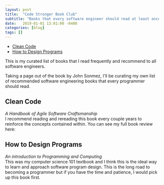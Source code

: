 ```yaml
---
layout: post
title:  "Code Stronger Book Club"
subtitle: "Books that every software engineer should read at least once"
date:   2019-01-01 13:01:00 -0400
categories: [blog]
tags: []
---
```


* [Clean Code](#clean-code)
* [How to Design Programs](#how-to-design-programs)

This is my curated list of books that I read frequently and recommend to all software engineers.

Taking a page out of the book by John Sonmez, I'll be curating my own list of recommended software engineering books that every programmer should read.

## Clean Code
*A Handbook of Agile Software Craftsmanship*  
I recommend reading and rereading this book every couple years to reinforce the concepts contained within. You can see my full book review here:

## How to Design Programs
*An introduction to Programming and Computing*  
This was my computer science 101 textbook and I think this is the ideal way to learn and approach software program design. This is the long road to becoming a programmer but if you have the time and patience, I would pick up this book first.
